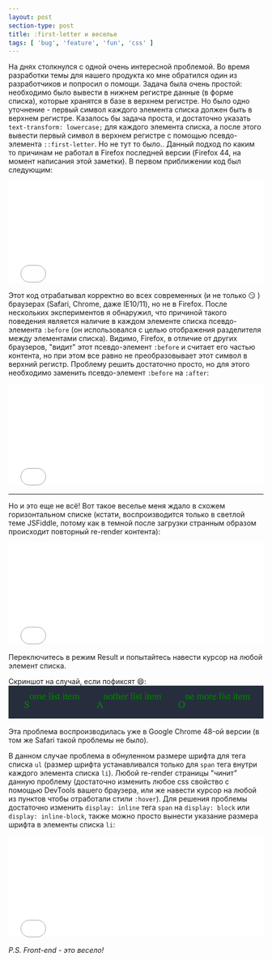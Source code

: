 ```yaml
---
layout: post
section-type: post
title: :first-letter и веселье
tags: [ 'bug', 'feature', 'fun', 'css' ]
---
```


На днях столкнулся с одной очень интересной проблемой. Во время разработки темы для нашего продукта ко мне обратился один из разработчиков и попросил о помощи. Задача была очень простой: необходимо было вывести в нижнем регистре данные (в форме списка), которые хранятся в базе в верхнем регистре. Но было одно уточнение - первый символ каждого элемента списка должен быть в верхнем регистре. Казалось бы задача проста, и достаточно указать `text-transform: lowercase;` для каждого элемента списка, а после этого вывести первый символ в верхнем регистре с помощью псевдо-элемента `::first-letter`. Но не тут то было.. Данный подход по каким то причинам не работал в Firefox последней версии (Firefox 44, на момент написания этой заметки). В первом приближении код был следующим:

<iframe width="100%" height="200" src="//jsfiddle.net/soul_wish/tm7qg77f/8/embedded/result,css,html/dark/" allowfullscreen="allowfullscreen" frameborder="0"></iframe>

Этот код отрабатывал корректно во всех современных (и не только :smirk: ) браузерах (Safari, Chrome, даже IE10/11), но не в Firefox. После нескольких экспериментов я обнаружил, что причиной такого поведения является наличие в каждом элементе списка псевдо-элемента `:before` (он использовался с целью отображения разделителя между элементами списка). Видимо, Firefox, в отличие от других браузеров, "видит" этот псевдо-элемент `:before` и считает его частью контента, но при этом все равно не преобразовывает этот символ в верхний регистр. Проблему решить достаточно просто, но для этого необходимо заменить псевдо-элемент `:before` на `:after`:

<iframe width="100%" height="200" src="//jsfiddle.net/soul_wish/tm7qg77f/9/embedded/result,css,html/dark/" allowfullscreen="allowfullscreen" frameborder="0"></iframe>

---

Но и это еще не всё! Вот такое веселье меня ждало в схожем горизонтальном списке (кстати, воспроизводится только в светлой теме JSFiddle, потому как в темной после загрузки странным образом происходит повторный re-render контента):

<iframe width="100%" height="200" src="//jsfiddle.net/soul_wish/tm7qg77f/14/embedded/css,html,result/" allowfullscreen="allowfullscreen" frameborder="0"></iframe>

Переключитесь в режим Result и попытайтесь навести курсор на любой элемент списка.

Скриншот на случай, если пофиксят :smile::
![:first-letter issue](/img/posts/first-letter-issue.png ":first-letter issue")

Эта проблема воспроизводилась уже в Google Chrome 48-ой версии (в том же Safari такой проблемы не было).

В данном случае проблема в обнуленном размере шрифта для тега списка `ul` (размер шрифта устанавливался только для `span` тега внутри каждого элемента списка `li`). Любой re-render страницы "чинит" данную проблему (достаточно изменить любое css свойство с помощью DevTools вашего браузера, или же навести курсор на любой из пунктов чтобы отработали стили `:hover`). Для решения проблемы достаточно изменить `display: inline` тега `span` на `display: block` или `display: inline-block`, также можно просто вынести указание размера шрифта в элементы списка `li`:

<iframe width="100%" height="200" src="//jsfiddle.net/soul_wish/tm7qg77f/15/embedded/result,css,html/dark/" allowfullscreen="allowfullscreen" frameborder="0"></iframe>


*P.S. Front-end - это весело!*
